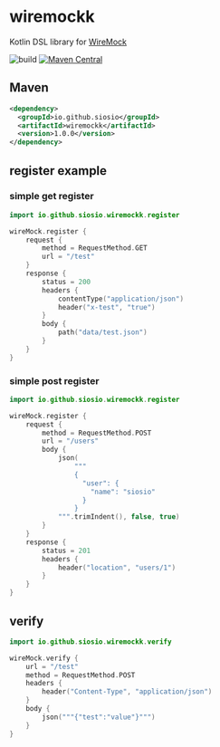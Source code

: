 # wiremockk
Kotlin DSL library for [WireMock](https://github.com/wiremock/wiremock)

![build](https://github.com/siosio/wiremockk/actions/workflows/build.yml/badge.svg)
[![Maven Central](https://img.shields.io/maven-central/v/io.github.siosio/wiremockk?style=plastic)](https://search.maven.org/artifact/io.github.siosio/wiremockk)

## Maven
```xml
<dependency>
  <groupId>io.github.siosio</groupId>
  <artifactId>wiremockk</artifactId>
  <version>1.0.0</version>
</dependency>
```

## register example
### simple get register
```kotlin
import io.github.siosio.wiremockk.register

wireMock.register {
    request {
        method = RequestMethod.GET
        url = "/test"
    }
    response {
        status = 200
        headers {
            contentType("application/json")
            header("x-test", "true")
        }
        body {
            path("data/test.json")
        }
    }
}
```

### simple post register
```kotlin
import io.github.siosio.wiremockk.register

wireMock.register {
    request {
        method = RequestMethod.POST
        url = "/users"
        body {
            json(
                """
                {
                  "user": {
                    "name": "siosio"
                  }
                }
            """.trimIndent(), false, true)
        }
    }
    response {
        status = 201
        headers {
            header("location", "users/1")
        }
    }
}
```

## verify
```kotlin
import io.github.siosio.wiremockk.verify

wireMock.verify {
    url = "/test"
    method = RequestMethod.POST
    headers {
        header("Content-Type", "application/json")
    }
    body {
        json("""{"test":"value"}""")
    }
}
```
